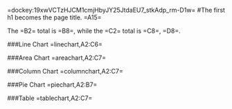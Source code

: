 =dockey:19xwVCTzHJCM1cmjHbyJY25JtdaEU7_stkAdp_rm-D1w=
#The first h1 becomes the page title.
=A15=

The =B2= total is =B8=, while the =C2= total is =C8=, =D8=.

###Line Chart
=linechart,A2:C6=

###Area Chart
=areachart,A2:C7=

###Column Chart
=columnchart,A2:C7=

###Pie Chart
=piechart,A2:B7=

###Table
=tablechart,A2:C7=